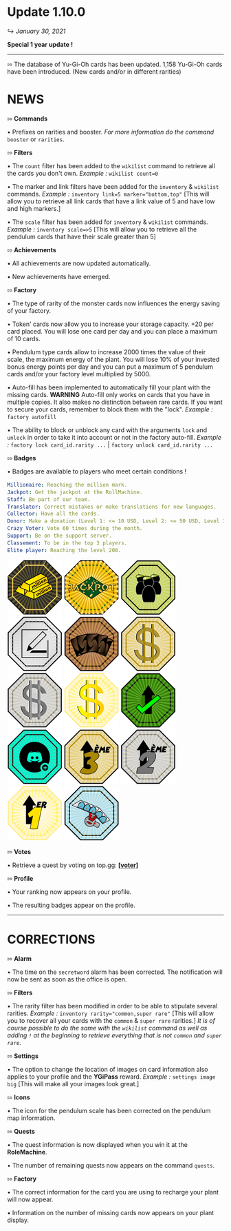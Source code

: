 # Update 1.10.0
↪ *January 30, 2021*

**Special 1 year update !**

---

⇰ The database of Yu-Gi-Oh cards has been updated. 1,158 Yu-Gi-Oh cards have been introduced. (New cards and/or in different rarities)

# NEWS

⇰ **Commands**

• Prefixes on rarities and booster.
  *For more information do the command* `booster` or `rarities`.

⇰ **Filters**

• The `count` filter has been added to the `wikilist` command to retrieve all the cards you don't own.
  *Example :* `wikilist count=0`

• The marker and link filters have been added for the `inventory` & `wikilist` commands.
  *Example :* `inventory link=5 marker="bottom,top"` [This will allow you to retrieve all link cards that have a link value of 5 and have low and high markers.]

• The `scale` filter has been added for `inventory` & `wikilist` commands.
  *Example :* `inventory scale=>5` [This will allow you to retrieve all the pendulum cards that have their scale greater than 5]

⇰ **Achievements**

• All achievements are now updated automatically.

• New achievements have emerged.

⇰ **Factory**

• The type of rarity of the monster cards now influences the energy saving of your factory.

• Token' cards now allow you to increase your storage capacity. +20 per card placed. You will lose one card per day and you can place a maximum of 10 cards.

• Pendulum type cards allow to increase 2000 times the value of their scale, the maximum energy of the plant. You will lose 10% of your invested bonus energy points per day and you can put a maximum of 5 pendulum cards and/or your factory level multiplied by 5000.

• Auto-fill has been implemented to automatically fill your plant with the missing cards.
  **WARNING** Auto-fill only works on cards that you have in multiple copies. It also makes no distinction between rare cards. If you want to secure your cards, remember to block them with the "lock".
  *Example :* `factory autofill`

• The ability to block or unblock any card with the arguments `lock` and `unlock` in order to take it into account or not in the factory auto-fill.
  *Example :* `factory lock card_id.rarity ...` | `factory unlock card_id.rarity ...`

⇰ **Badges**

• Badges are available to players who meet certain conditions !

```yml
Millionaire: Reaching the million mark.
Jackpot: Get the jackpot at the RollMachine.
Staff: Be part of our team.
Translator: Correct mistakes or make translations for new languages.
Collector: Have all the cards.
Donor: Make a donation (Level 1: <= 10 USD, Level 2: <= 50 USD, Level 3: > 50 USD)
Crazy Voter: Vote 60 times during the month.
Support: Be on the support server.
Classement: To be in the top 3 players.
Elite player: Reaching the level 200.
```

![Millionaire](../../../resources/images/badge_million.png)
![Jackpot](../../../resources/images/badge_jackpot.png)
![Staff](../../../resources/images/badge_staff.png)
![Translator](../../../resources/images/badge_correcteur.png)
![Collector](../../../resources/images/badge_collection.png)
![Copper Donor](../../../resources/images/badge_don_cuivre.png)
![Iron Donateur](../../../resources/images/badge_don_argent.png)
![Gold Donateur](../../../resources/images/badge_don_or.png)
![Crazy Voter](../../../resources/images/badge_top_vote.png)
![Support](../../../resources/images/badge_support.png)
![Copper Classement](../../../resources/images/badge_top_3.png)
![Iron Classement](../../../resources/images/badge_top_2.png)
![Gold Classement](../../../resources/images/badge_top_1.png)
![Elite player](../../../resources/images/badge_joueur_experimente.png)

⇰ **Votes**

• Retrieve a quest by voting on top.gg: **[[voter]](https://top.gg/bot/672416519912947732/vote)**

⇰ **Profile**

• Your ranking now appears on your profile.

• The resulting badges appear on the profile.

---

# CORRECTIONS

⇰ **Alarm**

• The time on the `secretword` alarm has been corrected. The notification will now be sent as soon as the office is open.

⇰ **Filters**

• The rarity filter has been modified in order to be able to stipulate several rarities.
  *Example :* `inventory rarity="common,super rare"` [This will allow you to recover all your cards with the `common` & `super rare` rarities.]
  *It is of course possible to do the same with the `wikilist` command as well as adding `!` at the beginning to retrieve everything that is not `common` and `super rare`.*

⇰ **Settings**

• The option to change the location of images on card information also applies to your profile and the **YGiPass** reward.
  *Example :* `settings image big` [This will make all your images look great.]

⇰ **Icons**

• The icon for the pendulum scale has been corrected on the pendulum map information.

⇰ **Quests**

• The quest information is now displayed when you win it at the **RoleMachine**.

• The number of remaining quests now appears on the command `quests`.

⇰ **Factory**

• The correct information for the card you are using to recharge your plant will now appear.

• Information on the number of missing cards now appears on your plant display.
